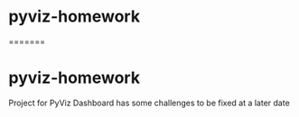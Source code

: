 # pyviz-homework
=======
# pyviz-homework
Project for PyViz
Dashboard has some challenges to be fixed at a later date

